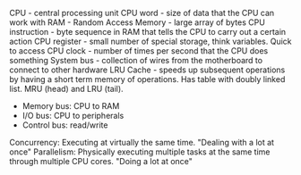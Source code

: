 CPU - central processing unit
CPU word - size of data that the CPU can work with
RAM - Random Access Memory - large array of bytes
CPU instruction - byte sequence in RAM that tells the CPU to carry out a certain action
CPU register - small number of special storage, think variables. Quick to access
CPU clock - number of times per second that the CPU does something
System bus - collection of wires from the motherboard to connect to other hardware
LRU Cache - speeds up subsequent operations by having a short term memory of operations. Has table with doubly linked list. MRU (head) and LRU (tail).

- Memory bus: CPU to RAM
- I/O bus: CPU to peripherals
- Control bus: read/write

Concurrency: Executing at virtually the same time. "Dealing with a lot at once"
Parallelism: Physically executing multiple tasks at the same time through multiple CPU cores. "Doing a lot at once"
